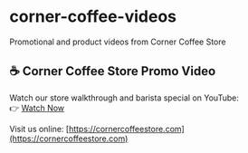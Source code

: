 # corner-coffee-videos
Promotional and product videos from Corner Coffee Store
## ☕ Corner Coffee Store Promo Video

Watch our store walkthrough and barista special on YouTube:  
👉 [Watch Now](https://www.youtube.com/shorts/w_-rEA59Yf0)

Visit us online: [https://cornercoffeestore.com](https://cornercoffeestore.com)
